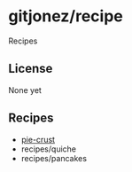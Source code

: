 # gitjonez/recipe
Recipes

## License
None yet

## Recipes 
- [pie-crust](pie-crust/README.md)
- recipes/quiche
- recipes/pancakes
